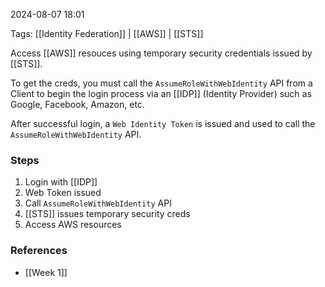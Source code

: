 
2024-08-07 18:01

Tags: [[Identity Federation]] | [[AWS]] | [[STS]]

Access [[AWS]] resouces using temporary security credentials issued by [[STS]].

To get the creds, you must call the `AssumeRoleWithWebIdentity` API from a Client to begin the login process via an [[IDP]] (Identity Provider) such as Google, Facebook, Amazon, etc. 

After successful login, a `Web Identity Token` is issued and used to call the `AssumeRoleWithWebIdentity` API.

### Steps
1. Login with [[IDP]]
2. Web Token issued
3. Call `AssumeRoleWithWebIdentity` API
4. [[STS]] issues temporary security creds
5. Access AWS resources


### References
- [[Week 1]]

